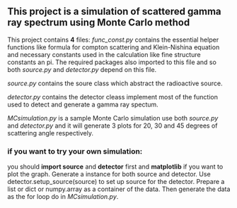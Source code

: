 ## This project is a simulation of scattered gamma ray spectrum using Monte Carlo method

This project contains **4** files:
*func_const.py* contains the essential helper functions like formula for compton scattering and Klein-Nishina equation and necessary constants used in the calculation like fine structure constants an pi. The required packages also imported to this file and so both *source.py* and *detector.py* depend on this file.

*source.py* contains the soure class which abstract the radioactive source.

*detector.py* contains the detector cleass implement most of the function used to detect and generate a gamma ray spectum.

*MCsimulation.py* is a sample Monte Carlo simulation use both *source.py* and *detector.py* and it will generate 3 plots for 20, 30 and 45 degrees of scattering angle respectively. 

### if you want to try your own simulation:
you should **import source** and **detector** first and **matplotlib** if you want to plot the graph.
Generate a instance for both source and detector. 
Use detector.setup_source(source) to set up source for the detector.
Prepare a list or dict or numpy.array as a container of the data.
Then generate the data as the for loop do in *MCsimulation.py*.
